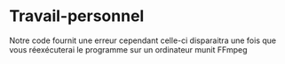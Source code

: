 # Travail-personnel
Notre code fournit une erreur cependant celle-ci disparaitra une fois que vous réexécuterai le programme sur un ordinateur munit FFmpeg
